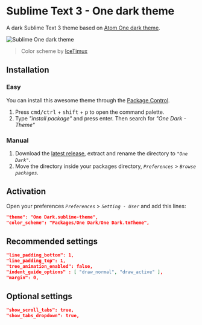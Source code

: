 # Sublime Text 3 - One dark theme
A dark Sublime Text 3 theme based on [Atom One dark theme](https://github.com/atom/one-dark-ui).

![Sublime One dark theme](http://i.imgur.com/sJB4gjm.png)
> Color scheme by [IceTimux](https://github.com/IceTimux/one-dark-sublime-text-3-color-scheme)

## Installation

### Easy
You can install this awesome theme through the [Package Control](https://packagecontrol.io/installation).

1. Press <kbd>cmd/ctrl</kbd> + <kbd>shift</kbd> + <kbd>p</kbd> to open the command palette.
2. Type *"install package"* and press enter. Then search for *"One Dark - Theme"*

### Manual
1. Download the [latest release](https://github.com/andresmichel/one-dark-theme/releases/latest), extract and rename the directory to *`"One Dark"`*.
2. Move the directory inside your packages directory, *`Preferences`* > *`Browse packages`*.

## Activation
Open your preferences *`Preferences`* > *`Setting - User`* and add this lines:

```json
"theme": "One Dark.sublime-theme",
"color_scheme": "Packages/One Dark/One Dark.tmTheme",
```

## Recommended settings
```json
"line_padding_bottom": 1,
"line_padding_top": 1,
"tree_animation_enabled": false,
"indent_guide_options" : [ "draw_normal", "draw_active" ],
"margin": 0,
```

## Optional settings
```json
"show_scroll_tabs": true,
"show_tabs_dropdown": true,
```
